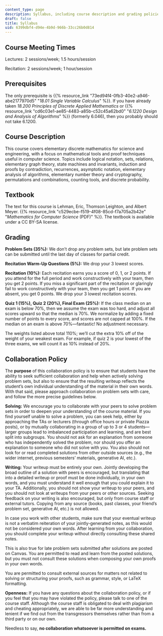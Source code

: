 ```yaml
---
content_type: page
description: Syllabus, including course description and grading policies, for 6.1200J.
draft: false
title: Syllabus
uid: 6399dbf4-d94e-4b9d-966b-33cc26b0d814
---
```

## Course Meeting Times

Lectures: 2 sessions/week; 1.5 hours/session

Recitation: 2 sessions/week; 1 hour/session

## Prerequisites

The only prerequisite is {{% resource_link "73ed94f4-0fb3-40e2-a946-abe2177970d5" "*18.01 Single Variable Calculus*" %}}. If you have already taken *18.200 Principles of Discrete Applied Mathematics* or {{% resource_link "cd6c03e1-ae85-4483-a85b-c52c45a62bd0" "*6.1220 Design and Analysis of Algorithms*" %}} (formerly 6.046), then you probably should not take 6.1200.

## Course Description

This course covers elementary discrete mathematics for science and engineering, with a focus on mathematical tools and proof techniques useful in computer science. Topics include logical notation, sets, relations, elementary graph theory, state machines and invariants, induction and proofs by contradiction, recurrences, asymptotic notation, elementary analysis of algorithms, elementary number theory and cryptography, permutations and combinations, counting tools, and discrete probability.

## Textbook

The text for this course is Lehman, Eric, Thomson Leighton, and Albert Meyer. {{% resource_link "c529ecbe-f519-4f08-85cd-f7a705a2b42e" "*Mathematics for Computer Science* (PDF)" %}}*.* The textbook is available under a CC BY-SA license.

## Grading

**Problem Sets (35%):** We don’t drop any problem sets, but late problem sets can be submitted until the last day of classes for partial credit.

**Recitation Warm-Up Questions (5%):** We drop your 3 lowest scores.

**Recitation (10%):** Each recitation earns you a score of 0, 1, or 2 points. If you attend for the full period and work constructively with your team, then you get 2 points. If you miss a significant part of the recitation or glaringly fail to work constructively with your team, then you get 1 point. If you are absent, you get 0 points. We drop your 3 lowest recitation scores.

**Quiz 1 (15%), Quiz 2 (20%), Final Exam (25%):** If the class median on an exam is below 70%, then we assume the exam was too hard, and adjust all scores upward so that the median is 70%. We normalize by adding a fixed number of points to every score, and scores are not capped at 100%. If the median on an exam is above 70%—fantastic! No adjustment necessary.

The weights listed above total 110%; we’ll cut the extra 10% off of the weight of your weakest exam. For example, if quiz 2 is your lowest of the three exams, we will count it as 10% instead of 20%.

## Collaboration Policy

The **purpose** of this collaboration policy is to ensure that students have the ability to seek sufficient collaboration and help when actively solving problem sets, but also to ensure that the resulting writeup reflects the student’s own individual understanding of the material in their own words. With that said, please approach collaboration on problem sets with care, and follow the more precise guidelines below.

**Solving:** We encourage you to collaborate with your peers to solve problem sets in order to deepen your understanding of the course material. If you find yourself unable to solve a problem, you can seek help, either by approaching the TAs or lecturers (through office hours or private Piazza posts), or by mutually collaborating in a group of up to 3 or 4 students—larger groups lead to imbalanced participation and learning, and are best split into subgroups. You should not ask for an explanation from someone who has independently solved the problem, nor should you offer an explanation to someone who did not solve with you. You also should not look for or read completed solutions from other outside sources (e.g., the wider internet, previous semesters’ materials, generative AI, etc.).

**Writing:** Your writeup must be entirely your own. Jointly developing the broad outline of a solution with peers is encouraged, but translating that into a detailed writeup or proof must be done individually, in your own words, and you must understand it well enough that you could explain it to your TA. Additionally, you should not show your writeup to your peers, and you should not look at writeups from your peers or other sources. Seeking feedback on your writing is also encouraged, but only from course staff or external tutors. Copying from any source (books, past classes, your friend’s problem set, generative AI, etc.) is not allowed.

In case you work with other students, make sure that your eventual writeup is not a verbatim reiteration of your jointly-generated notes, as this would not be considered your own words. After learning from your collaboration, you should complete your writeup without directly consulting these shared notes. 

This is also true for late problem sets submitted after solutions are posted on Canvas. You are permitted to read and learn from the posted solutions, but you must not consult these solutions when composing your own proofs in your own words.

You are permitted to consult external sources for matters not related to solving or structuring your proofs, such as grammar, style, or LaTeX formatting.

**Openness:** If you have any questions about the collaboration policy, or if you feel that you may have violated the policy, please talk to one of the course staff. Although the course staff is obligated to deal with plagiarism and cheating appropriately, we are able to be far more understanding and lenient if we find out from the transgressors themselves rather than from a third party or on our own.

Needless to say, **no collaboration whatsoever is permitted on exams.**